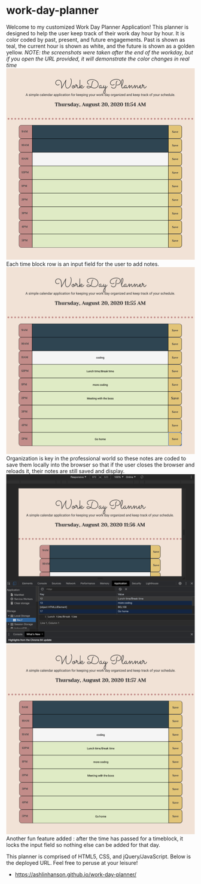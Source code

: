 # work-day-planner
Welcome to my customized Work Day Planner Application!
This planner is designed to help the user keep track of their work day hour by hour. It is color coded by past, present, and future engagements. Past is shown as teal, the current hour is shown as white, and the future is shown as a golden yellow. *NOTE: the screenshots were taken after the end of the workday, but if you open the URL provided, it will demonstrate the color changes in real time*
![Empty Planner Example](assets/initialscreenshot.png?raw=true)
Each time block row is an input field for the user to add notes. 
![Notes example](assets/screenshotwithdata.png?raw=true)
Organization is key in the professional world so these notes are coded to save them locally into the browser so that if the user closes the browser and reloads it, their notes are still saved and display. 
![Local storage example](assets/localstoragescreenshot.png?raw=true)
![Refreshed Proof](assets/refreshedscreenshot.png?raw=true)
Another fun feature added : after the time has passed for a timeblock, it locks the input field so nothing else can be added for that day.

This planner is comprised of HTML5, CSS, and jQuery/JavaScript.
Below is the deployed URL. Feel free to peruse at your leisure!

*  https://ashlinhanson.github.io/work-day-planner/

